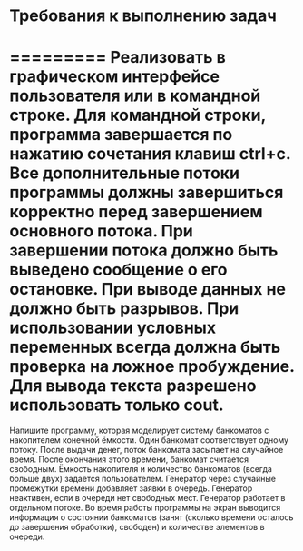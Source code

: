 # Требования к выполнению задач
=========
Реализовать в графическом интерфейсе пользователя или в командной строке. Для командной строки, программа завершается по нажатию сочетания клавиш ctrl+c. Все дополнительные потоки программы должны завершиться корректно перед завершением основного потока. При завершении потока должно быть выведено сообщение о его остановке. При выводе данных не должно быть разрывов. При использовании условных переменных всегда должна быть проверка на ложное пробуждение. Для вывода текста разрешено использовать только cout.
=======
Напишите программу, которая моделирует систему банкоматов с накопителем конечной ёмкости. Один банкомат соответствует одному потоку. После выдачи денег, поток банкомата засыпает на случайное время. После окончания этого времени, банкомат считается свободным. Ёмкость накопителя и количество банкоматов (всегда больше двух) задаётся пользователем. Генератор через случайные промежутки времени добавляет заявки в очередь. Генератор неактивен, если в очереди нет свободных мест. Генератор работает в отдельном потоке. Во время работы программы на экран выводится информация о состоянии банкоматов (занят (сколько времени осталось до завершения обработки), свободен) и количестве элементов в очереди.

